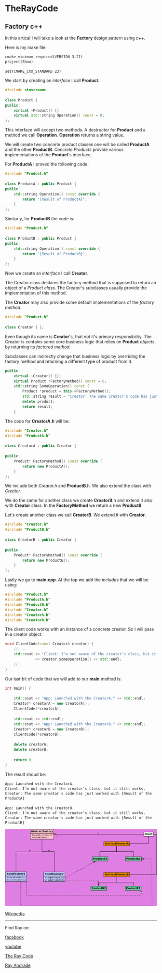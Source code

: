 # TheRayCode
## Factory c++

In this artical I will take a look at the **Factory** design pattern using *c++*.

Here is my make file:

```make
cmake_minimum_required(VERSION 3.21)
project(Show)

set(CMAKE_CXX_STANDARD 23)
```

We start by creating an *interface* I call **Product**.
```c++
#include <iostream>

class Product {
public:
    virtual ~Product() {}
    virtual std::string Operation() const = 0;
};
```
This interface will accept two methods. A destructor for **Product** and a method we call **Operation**.
**Operation** returns a string value.

We will create two concrete product classes one will be called **ProductA** and the other **ProductB**. 
*Concrete Products* provide various implementations of the **Product**'s interface.

For **ProductA**  I proved the following code:
```c++
#include "Product.h"

class ProductA : public Product {
public:
    std::string Operation() const override {
        return "{Result of ProductA}";
    }
};
```
Similarly, for **ProductB** the code is:
```c++
#include "Product.h"

class ProductB : public Product {
public:
    std::string Operation() const override {
        return "{Result of ProductB}";
    }
};
```
Now we create an *interface* I call **Creator**. 

The Creator class declares the factory method that is supposed to return an object of a *Product class*. 
The Creator's subclasses usually provide the implementation of this method.

The **Creator** may also provide some default implementations of the *factory method*.

```c++
#include "Product.h"

class Creator { };
```
Even though its name is **Creator**'s, that not it's primary responsibility. 
The Creator is contains some core business logic that relies on **Product** *objects*, 
by returning its *factored method*. 

Subclasses can indirectly change that business logic by overriding the factory method 
and returning a different type of product from it.


```c++
public:
    virtual ~Creator() {};
    virtual Product *FactoryMethod() const = 0;
    std::string SomeOperation() const {
        Product *product = this->FactoryMethod();
        std::string result = "Creator: The same creator's code has just worked with " + product->Operation();
        delete product;
        return result;
    }
```


The code for **CreatorA.h** will be:
```c++
#include "Creator.h"
#include "ProductA.h"

class CreatorA : public Creator {

public:
    Product* FactoryMethod() const override {
        return new ProductA();
    }
};
```
We include both *Creator.h* and **ProductB**.h. 
We also extend the class with *Creator*.

We do the same for another class we create **CreatorB**.h and extend it also with **Creator** class.
In the **FactoryMethod** we return a new **ProductB**

Let's create another class we call **CreatorB**. We extend it with **Creator**.

```c++
#include "Creator.h"
#include "ProductB.h"

class CreatorB : public Creator {

public:
    Product* FactoryMethod() const override {
        return new ProductB();
    }
};
```

Lastly we go to **main.cpp**. At the top we add the *includes* that we will be using:
```c++
#include "Product.h"
#include "ProductA.h"
#include "ProductB.h"
#include "Creator.h"
#include "CreatorA.h"
#include "CreatorB.h"
```
 The client code works with an instance of a concrete creator.
So I will pass in a creator object.

```c++
void ClientCode(const Creator& creator) {
    // ...
    std::cout << "Client: I'm not aware of the creator's class, but it still works.\n"
              << creator.SomeOperation() << std::endl;
    // .
}
```
Our last bit of code that we will add to our **main** method is:

```c++
int main() {

    std::cout << "App: Launched with the CreatorA." << std::endl;
    Creator* creatorA = new CreatorA();
    ClientCode(*creatorA);

    std::cout << std::endl;
    std::cout << "App: Launched with the CreatorB." << std::endl;
    Creator* creatorB = new CreatorB();
    ClientCode(*creatorB);

    delete creatorA;
    delete creatorB;

    return 0;
}

```
The result shoud be:
```result
App: Launched with the CreatorA.
Client: I'm not aware of the creator's class, but it still works.
Creator: The same creator's code has just worked with {Result of the ProductA}

App: Launched with the CreatorB.
Client: I'm not aware of the creator's class, but it still works.
Creator: The same creator's code has just worked with {Result of the ProductB}

```

![Abstract Factory](https://raw.githubusercontent.com/RayAndrade/TheRayCode/main/UMLs/images/AbstractFactory/AbstractFactory088.png)

[Wikipedia](https://en.wikipedia.org/wiki/Factory_method_pattern)


----------------------------------------------------------------------------------------------------

Find Ray on:

[facebook](https://www.facebook.com/TheRayCode/)

[youtube](https://www.youtube.com/user/AndradeRay/)

[The Ray Code](https://www.RayAndrade.com)

[Ray Andrade](https://www.RayAndrade.org)







